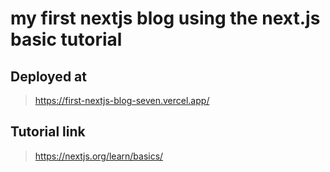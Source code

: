 # my first nextjs blog using the next.js basic tutorial

## Deployed at
> https://first-nextjs-blog-seven.vercel.app/

## Tutorial link
> https://nextjs.org/learn/basics/
